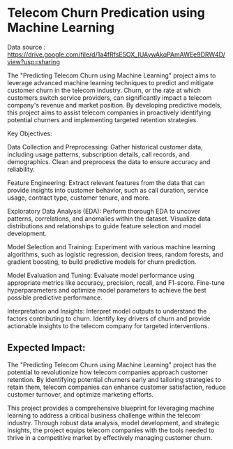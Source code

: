 # Telecom Churn Predication using Machine Learning

Data source : https://drive.google.com/file/d/1a4fRfsE5OX_IUAywAkqPAmAWEe9DRW4D/view?usp=sharing

The "Predicting Telecom Churn using Machine Learning" project aims to leverage advanced machine learning techniques to predict and mitigate customer churn in the telecom industry. Churn, or the rate at which customers switch service providers, can significantly impact a telecom company's revenue and market position. By developing predictive models, this project aims to assist telecom companies in proactively identifying potential churners and implementing targeted retention strategies.

Key Objectives:

Data Collection and Preprocessing: Gather historical customer data, including usage patterns, subscription details, call records, and demographics. Clean and preprocess the data to ensure accuracy and reliability.

Feature Engineering: Extract relevant features from the data that can provide insights into customer behavior, such as call duration, service usage, contract type, customer tenure, and more.

Exploratory Data Analysis (EDA): Perform thorough EDA to uncover patterns, correlations, and anomalies within the dataset. Visualize data distributions and relationships to guide feature selection and model development.

Model Selection and Training: Experiment with various machine learning algorithms, such as logistic regression, decision trees, random forests, and gradient boosting, to build predictive models for churn prediction.

Model Evaluation and Tuning: Evaluate model performance using appropriate metrics like accuracy, precision, recall, and F1-score. Fine-tune hyperparameters and optimize model parameters to achieve the best possible predictive performance.

Interpretation and Insights: Interpret model outputs to understand the factors contributing to churn. Identify key drivers of churn and provide actionable insights to the telecom company for targeted interventions.

## Expected Impact:

The "Predicting Telecom Churn using Machine Learning" project has the potential to revolutionize how telecom companies approach customer retention. By identifying potential churners early and tailoring strategies to retain them, telecom companies can enhance customer satisfaction, reduce customer turnover, and optimize marketing efforts.

This project provides a comprehensive blueprint for leveraging machine learning to address a critical business challenge within the telecom industry. Through robust data analysis, model development, and strategic insights, the project equips telecom companies with the tools needed to thrive in a competitive market by effectively managing customer churn.
